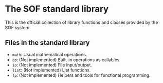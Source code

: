 # The SOF standard library

This is the official collection of library functions and classes provided by the SOF system.

<!-- ## How to write your own library

A library is simply a collection of related functionality, possibly implemented in a native Java class (explanation/implementation plan coming soon!). The tool `sof packlib` can pack a library by investigating the current or a given directory and combining all the found `.sof` source files into one `.soflib` file that is recognized by SOF's `use` PT. -->

## Files in the standard library

- `math`: Usual mathematical operations.
- `op`: (Not implemented) Built-in operations as callables.
- `io`: (Not implemented) File input/output.
- `list`: (Not implemented) List functions.
- `fp`: (Not implemented) Helpers and tools for functional programming.
